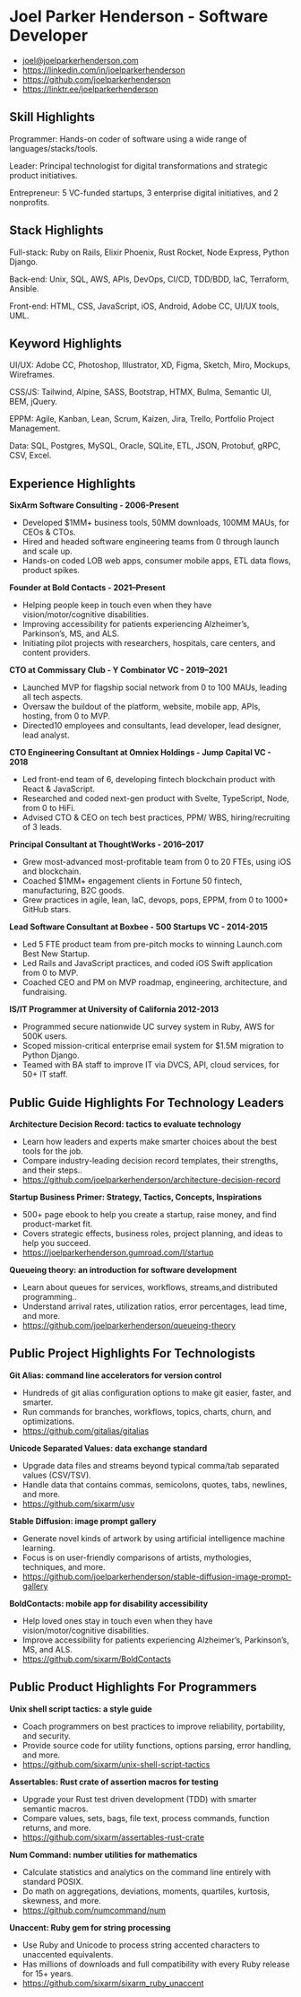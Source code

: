 # Joel Parker Henderson - Software Developer

- [joel@joelparkerhenderson.com](mailto:joel@joelparkerhenderson.com)
- <https://linkedin.com/in/joelparkerhenderson>
- <https://github.com/joelparkerhenderson>
- <https://linktr.ee/joelparkerhenderson>

## Skill Highlights

Programmer: Hands-on coder of software using a wide range of languages/stacks/tools.

Leader: Principal technologist for digital transformations and strategic product initiatives.

Entrepreneur: 5 VC-funded startups, 3 enterprise digital initiatives, and 2 nonprofits.

## Stack Highlights

Full-stack: Ruby on Rails, Elixir Phoenix, Rust Rocket, Node Express, Python Django.

Back-end: Unix, SQL, AWS, APIs, DevOps, CI/CD, TDD/BDD, IaC, Terraform, Ansible.

Front-end: HTML, CSS, JavaScript, iOS, Android, Adobe CC, UI/UX tools, UML.

## Keyword Highlights

UI/UX: Adobe CC, Photoshop, Illustrator, XD, Figma, Sketch, Miro, Mockups, Wireframes. 

CSS/JS: Tailwind, Alpine, SASS, Bootstrap, HTMX, Bulma, Semantic UI, BEM, jQuery.

EPPM: Agile, Kanban, Lean, Scrum, Kaizen, Jira, Trello, Portfolio Project Management.

Data: SQL, Postgres, MySQL, Oracle, SQLite, ETL, JSON, Protobuf, gRPC, CSV, Excel. 

## Experience Highlights

**SixArm Software Consulting - 2006-Present**
- Developed $1MM+ business tools, 50MM downloads, 100MM MAUs, for CEOs & CTOs.
- Hired and headed software engineering teams from 0 through launch and scale up.
- Hands-on coded LOB web apps, consumer mobile apps, ETL data flows, product spikes.

**Founder at Bold Contacts - 2021–Present**
- Helping people keep in touch even when they have vision/motor/cognitive disabilities.
- Improving accessibility for patients experiencing Alzheimer’s, Parkinson’s, MS, and ALS.
- Initiating pilot projects with researchers, hospitals, care centers, and content providers.

**CTO at Commissary Club - Y Combinator VC - 2019–2021**
- Launched MVP for flagship social network from 0 to 100 MAUs, leading all tech aspects.
- Oversaw the buildout of the platform, website, mobile app, APIs, hosting, from 0 to MVP.
- Directed10 employees and consultants, lead developer, lead designer, lead analyst.

**CTO Engineering Consultant at Omniex Holdings - Jump Capital VC - 2018**
- Led front-end team of 6, developing fintech blockchain product with React & JavaScript.
- Researched and coded next-gen product with Svelte, TypeScript, Node, from 0 to HiFi.
- Advised CTO & CEO on tech best practices, PPM/ WBS, hiring/recruiting of 3 leads.

**Principal Consultant at ThoughtWorks - 2016–2017**
- Grew most-advanced most-profitable team from 0 to 20 FTEs, using iOS and blockchain.
- Coached $1MM+ engagement clients in Fortune 50 fintech, manufacturing, B2C goods.
- Grew practices in agile, lean, IaC, devops, pops, EPPM, from 0 to 1000+ GitHub stars.

**Lead Software Consultant at Boxbee - 500 Startups VC - 2014-2015**
- Led 5 FTE product team from pre-pitch mocks to winning Launch.com Best New Startup.
- Led Rails and JavaScript practices, and coded iOS Swift application from 0 to MVP.
- Coached CEO and PM on MVP roadmap, engineering, architecture, and fundraising.

**IS/IT Programmer at University of California   2012-2013**
- Programmed secure nationwide UC survey system in Ruby, AWS for 500K users.
- Scoped mission-critical enterprise email system for $1.5M migration to Python Django.
- Teamed with BA staff to improve IT via DVCS, API, cloud services, for 50+ IT staff.

## Public Guide Highlights For Technology Leaders

**Architecture Decision Record: tactics to evaluate technology**
- Learn how leaders and experts  make smarter choices about the best tools for the job.
- Compare industry-leading decision record templates, their strengths, and their steps..
- <https://github.com/joelparkerhenderson/architecture-decision-record>

**Startup Business Primer: Strategy, Tactics, Concepts, Inspirations**
- 500+ page ebook to help you create a startup, raise money, and find product-market fit.
- Covers strategic effects, business roles, project planning, and ideas to help you succeed.
- <https://joelparkerhenderson.gumroad.com/l/startup>

**Queueing theory: an introduction for software development**
- Learn about queues for services, workflows, streams,and  distributed programming..
- Understand arrival rates, utilization ratios, error percentages, lead time, and more.
- <https://github.com/joelparkerhenderson/queueing-theory>

## Public Project Highlights For Technologists

**Git Alias: command line accelerators for version control**
- Hundreds of git alias configuration options to make git easier, faster, and smarter.
- Run commands for branches, workflows, topics, charts, churn, and optimizations.
- <https://github.com/gitalias/gitalias>

**Unicode Separated Values: data exchange standard**
- Upgrade data files and streams beyond typical comma/tab separated values (CSV/TSV).
- Handle data that contains commas, semicolons, quotes, tabs, newlines, and more.
- <https://github.com/sixarm/usv>

**Stable Diffusion: image prompt gallery**
- Generate novel kinds of artwork by using artificial intelligence machine learning.
- Focus is on user-friendly comparisons of artists, mythologies, techniques, and more.
- <https://github.com/joelparkerhenderson/stable-diffusion-image-prompt-gallery>

**BoldContacts: mobile app for disability accessibility**
- Help  loved ones stay in touch even when they have vision/motor/cognitive disabilities.
- Improve accessibility for patients experiencing Alzheimer’s, Parkinson’s, MS, and ALS.
- <https://github.com/sixarm/BoldContacts>

## Public Product Highlights For Programmers

**Unix shell script tactics: a style guide**
- Coach programmers on best practices to improve reliability, portability,  and security.
- Provide source code for utility functions, options parsing, error handling, and more.
- <https://github.com/sixarm/unix-shell-script-tactics>

**Assertables: Rust crate of assertion macros for testing**
- Upgrade your Rust test driven development (TDD) with smarter semantic macros.
- Compare values, sets, bags, file text, process commands, function returns, and more.
- <https://github.com/sixarm/assertables-rust-crate>

**Num Command: number utilities for  mathematics**
- Calculate statistics and analytics on  the command line entirely with standard POSIX.
- Do math on aggregations, deviations, moments, quartiles, kurtosis, skewness, and more.
- <https://github.com/numcommand/num>

**Unaccent: Ruby gem for string processing**
- Use Ruby and Unicode to process string accented characters to unaccented equivalents.
- Has millions of downloads and full compatibility with every Ruby release for 15+ years.
- <https://github.com/sixarm/sixarm_ruby_unaccent>

